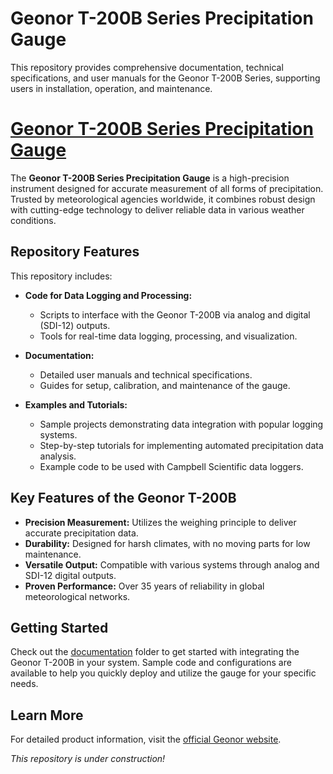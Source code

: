 # Geonor T-200B Series Precipitation Gauge
This repository provides comprehensive documentation, technical specifications, and user manuals for the Geonor T-200B Series, supporting users in installation, operation, and maintenance.

# [Geonor T-200B Series Precipitation Gauge](https://www.geonor.no/our-products/geonor-t-200b-series-all-weather-precipitation-gauges)

The **Geonor T-200B Series Precipitation Gauge** is a high-precision instrument designed for accurate measurement of all forms of precipitation. Trusted by meteorological agencies worldwide, it combines robust design with cutting-edge technology to deliver reliable data in various weather conditions.

## Repository Features

This repository includes:

- **Code for Data Logging and Processing:**
  - Scripts to interface with the Geonor T-200B via analog and digital (SDI-12) outputs.
  - Tools for real-time data logging, processing, and visualization.
  
- **Documentation:**
  - Detailed user manuals and technical specifications.
  - Guides for setup, calibration, and maintenance of the gauge.
  
- **Examples and Tutorials:**
  - Sample projects demonstrating data integration with popular logging systems.
  - Step-by-step tutorials for implementing automated precipitation data analysis.
  - Example code to be used with Campbell Scientific data loggers.

## Key Features of the Geonor T-200B

- **Precision Measurement:** Utilizes the weighing principle to deliver accurate precipitation data.
- **Durability:** Designed for harsh climates, with no moving parts for low maintenance.
- **Versatile Output:** Compatible with various systems through analog and SDI-12 digital outputs.
- **Proven Performance:** Over 35 years of reliability in global meteorological networks.

## Getting Started

Check out the [documentation](docs/) folder to get started with integrating the Geonor T-200B in your system. Sample code and configurations are available to help you quickly deploy and utilize the gauge for your specific needs.

## Learn More

For detailed product information, visit the [official Geonor website](https://geonor.no). 

*This repository is under construction!*
